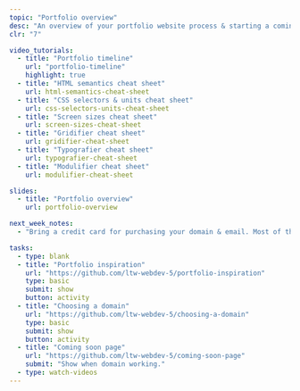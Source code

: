 ```yaml
---
topic: "Portfolio overview"
desc: "An overview of your portfolio website process & starting a coming soon page."
clr: "7"

video_tutorials:
  - title: "Portfolio timeline"
    url: "portfolio-timeline"
    highlight: true
  - title: "HTML semantics cheat sheet"
    url: html-semantics-cheat-sheet
  - title: "CSS selectors & units cheat sheet"
    url: css-selectors-units-cheat-sheet
  - title: "Screen sizes cheat sheet"
    url: screen-sizes-cheat-sheet
  - title: "Gridifier cheat sheet"
    url: gridifier-cheat-sheet
  - title: "Typografier cheat sheet"
    url: typografier-cheat-sheet
  - title: "Modulifier cheat sheet"
    url: modulifier-cheat-sheet

slides:
  - title: "Portfolio overview"
    url: portfolio-overview

next_week_notes:
  - "Bring a credit card for purchasing your domain & email. Most of the services also support PayPal."

tasks:
  - type: blank
  - title: "Portfolio inspiration"
    url: "https://github.com/ltw-webdev-5/portfolio-inspiration"
    type: basic
    submit: show
    button: activity
  - title: "Choosing a domain"
    url: "https://github.com/ltw-webdev-5/choosing-a-domain"
    type: basic
    submit: show
    button: activity
  - title: "Coming soon page"
    url: "https://github.com/ltw-webdev-5/coming-soon-page"
    submit: "Show when domain working."
  - type: watch-videos
---
```

